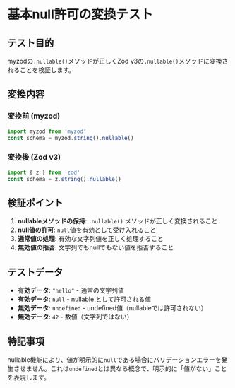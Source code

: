 # 基本null許可の変換テスト

## テスト目的

myzodの`.nullable()`メソッドが正しくZod v3の`.nullable()`メソッドに変換されることを検証します。

## 変換内容

### 変換前 (myzod)
```typescript
import myzod from 'myzod'
const schema = myzod.string().nullable()
```

### 変換後 (Zod v3)
```typescript
import { z } from 'zod'
const schema = z.string().nullable()
```

## 検証ポイント

1. **nullableメソッドの保持**: `.nullable()` メソッドが正しく変換されること
2. **null値の許可**: `null`値を有効として受け入れること
3. **通常値の処理**: 有効な文字列値を正しく処理すること
4. **無効値の拒否**: 文字列でもnullでもない値を拒否すること

## テストデータ

- **有効データ**: `"hello"` - 通常の文字列値
- **有効データ**: `null` - nullable として許可される値
- **無効データ**: `undefined` - undefined値（nullableでは許可されない）
- **無効データ**: `42` - 数値（文字列ではない）

## 特記事項

nullable機能により、値が明示的に`null`である場合にバリデーションエラーを発生させません。これは`undefined`とは異なる概念で、明示的に「値がない」ことを表現します。